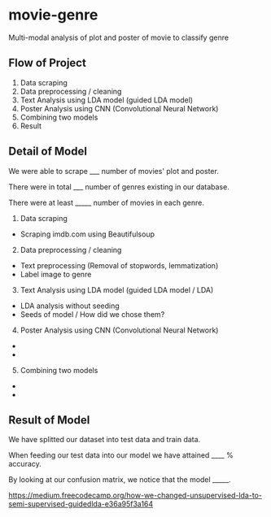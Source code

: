 # movie-genre
Multi-modal analysis of plot and poster of movie to classify genre


## Flow of Project

1. Data scraping
2. Data preprocessing / cleaning
3. Text Analysis using LDA model (guided LDA model)
4. Poster Analysis using CNN (Convolutional Neural Network)
5. Combining two models
6. Result

## Detail of Model

We were able to scrape ___ number of movies' plot and poster.

There were in total ___ number of genres existing in our database.

There were at least _____ number of movies in each genre.

1. Data scraping
  - Scraping imdb.com using Beautifulsoup

2. Data preprocessing / cleaning
  - Text preprocessing (Removal of stopwords, lemmatization)
  - Label image to genre
  
3. Text Analysis using LDA model (guided LDA model / LDA)
  - LDA analysis without seeding
  - Seeds of model / How did we chose them? 
  
4. Poster Analysis using CNN (Convolutional Neural Network)
  - 
  - 
  
5. Combining two models
  - 
  - 
  
## Result of Model

We have splitted our dataset into test data and train data. 

When feeding our test data into our model we have attained ____ % accuracy. 

By looking at our confusion matrix, we notice that the model _____.



https://medium.freecodecamp.org/how-we-changed-unsupervised-lda-to-semi-supervised-guidedlda-e36a95f3a164
